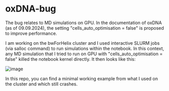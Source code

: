 # oxDNA-bug
The bug relates to MD simulations on GPU. In  the documentation of oxDNA (as of 09.09.2024), the setting "cells_auto_optimisation = false" is proposed to improve performance.

I am working on the bwForHelix cluster and I used interactive SLURM jobs (via salloc command) to run simulations within the notebook. In this context, any MD simulation that I tried to run on GPU with "cells_auto_optimisation = false" killed the notebook kernel directly. It then looks like this:

![image](https://github.com/user-attachments/assets/5a272a30-5404-43a9-a0d4-690ee4d37262)

In this repo, you can find a minimal working example from what I used on the cluster and which still crashes.
